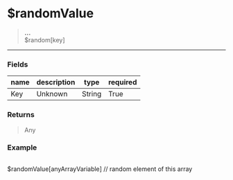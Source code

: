 # **$randomValue**
> **...** <br/>
> $random[key]
- - -

### Fields
| name | description | type | required |
|------|-------------|------|----------|
| Key | Unknown | String | True |

### Returns
> Any

### Example
> ```php
$randomValue[anyArrayVariable] // random element of this array
```